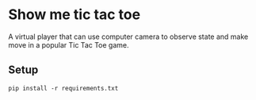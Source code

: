 # Show me tic tac toe

A virtual player that can use computer camera to observe state and make move in a popular Tic Tac Toe game. 

## Setup
```
pip install -r requirements.txt
```